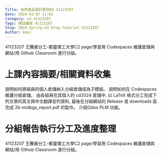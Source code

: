 ```yaml
---
Title: 協同產品設計實習W3 41123207
Date: 2024-03-07 11:01
Category: w3 41123207
Tags: 網誌編寫 41123207
Slug: 2024-Spring-w3-blog-tutorial 41123207
Author: kmol
---
```


41123207 王騰甫分工-都靈理工大學C2 page/學習用 Codespaces 維護倉儲與網站/用 Github Classroom 進行分組。

<!-- PELICAN_END_SUMMARY -->

# 上課內容摘要/相關資料收集
說明如何將組員的個人倉儲納入分組倉儲成為子模組。
說明如何在 Codespaces 維護分組倉儲。
由各組員在其個人的 cd2024 倉儲中, 以 LaTeX 格式分工完成下列文章的英文與中文翻譯並列資料, 最後在分組網站的 Release 或 downloads 區完成 2b-midbgx_report.pdf 的製作。
介紹Odoo PLM 功能。

# 分組報告執行分工及進度整理
41123207 王騰甫分工-都靈理工大學C2 page/學習用 Codespaces 維護倉儲與網站/用 Github Classroom 進行分組。